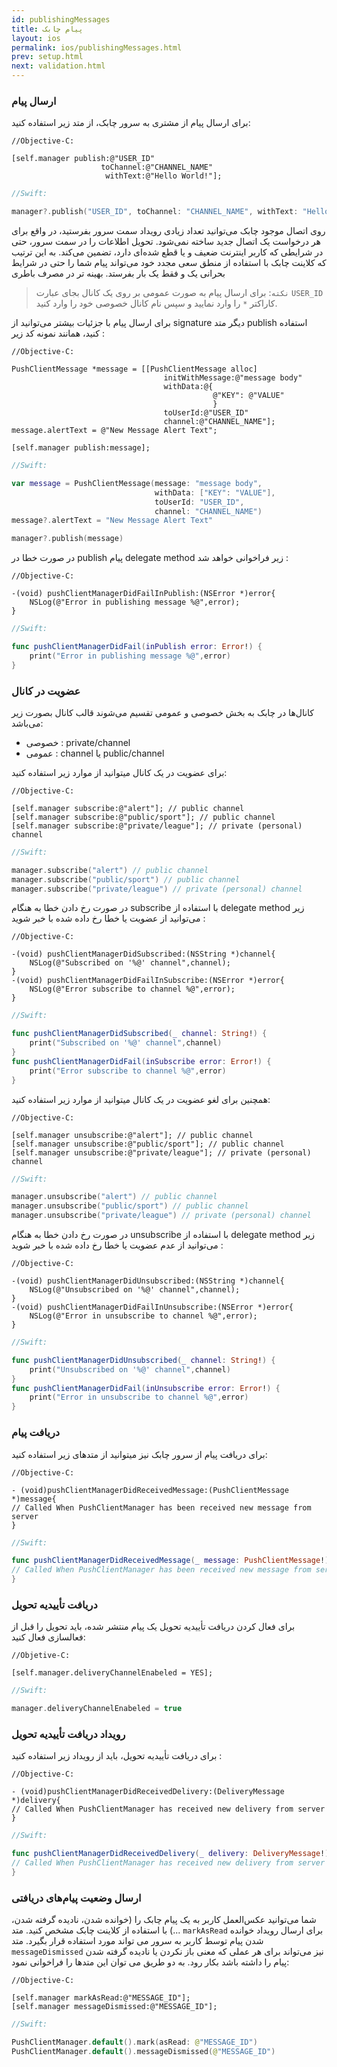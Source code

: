 ```yaml
---
id: publishingMessages
title: پیام چابک
layout: ios
permalink: ios/publishingMessages.html
prev: setup.html
next: validation.html
---
```


### ارسال پیام

برای ارسال پیام از مشتری به سرور چابک، از متد زیر استفاده کنید:

```objc
//Objective-C:

[self.manager publish:@"USER_ID"
                    toChannel:@"CHANNEL_NAME"
                     withText:@"Hello World!"];
```

```swift
//Swift:

manager?.publish("USER_ID", toChannel: "CHANNEL_NAME", withText: "Hello World!")
```

روی اتصال موجود چابک می‌توانید تعداد زیادی رویداد سمت سرور بفرستید، در واقع برای هر درخواست یک اتصال جدید ساخته نمی‌شود. تحویل اطلاعات را در سمت سرور، حتی در شرایطی که کاربر اینترنت ضعیف و یا قطع شده‌ای دارد، تضمین می‌کند. به این ترتیب که کلاینت چابک با استفاده از منطق سعی مجدد خود می‌تواند پیام‌ شما را حتی در شرایط بحرانی یک و فقط یک بار بفرستد. بهینه تر در مصرف باطری

> `نکته`: برای ارسال پیام به صورت عمومی بر روی یک کانال بجای عبارت `USER_ID` کاراکتر `*` را وارد نمایید و سپس نام کانال خصوصی خود را وارد کنید.

برای ارسال پیام با جزئیات بیشتر می‌توانید از signature دیگر متد publish استفاده کنید، همانند نمونه کد زیر :

```objc
//Objective-C:

PushClientMessage *message = [[PushClientMessage alloc]
                                  initWithMessage:@"message body"
                                  withData:@{
                                             @"KEY": @"VALUE"
                                             }
                                  toUserId:@"USER_ID"
                                  channel:@"CHANNEL_NAME"];
message.alertText = @"New Message Alert Text";

[self.manager publish:message];
```

```swift
//Swift:

var message = PushClientMessage(message: "message body",
                                withData: ["KEY": "VALUE"],
                                toUserId: "USER_ID",
                                channel: "CHANNEL_NAME")
message?.alertText = "New Message Alert Text"

manager?.publish(message)
```

در صورت خطا در publish پیام delegate method زیر فراخوانی خواهد شد :

``` objc
//Objective-C:

-(void) pushClientManagerDidFailInPublish:(NSError *)error{
    NSLog(@"Error in publishing message %@",error);
}
```

``` swift
//Swift:

func pushClientManagerDidFail(inPublish error: Error!) {
	print("Error in publishing message %@",error)
}
```

### عضویت در کانال

کانال‌ها در چابک به بخش خصوصی و عمومی تقسیم می‌شوند قالب کانال بصورت زیر می‌باشد:

- خصوصی : private/channel
- عمومی : channel یا public/channel

برای عضویت در یک کانال میتوانید از موارد زیر استفاده کنید:

```objc
//Objective-C:

[self.manager subscribe:@"alert"]; // public channel
[self.manager subscribe:@"public/sport"]; // public channel
[self.manager subscribe:@"private/league"]; // private (personal) channel
```

```swift
//Swift:

manager.subscribe("alert") // public channel
manager.subscribe("public/sport") // public channel
manager.subscribe("private/league") // private (personal) channel
```

در صورت رخ دادن خطا به هنگام subscribe با استفاده از delegate method زیر می‌توانید از عضویت یا خطا رخ داده شده با خبر شوید :

```objc
//Objective-C:

-(void) pushClientManagerDidSubscribed:(NSString *)channel{
    NSLog(@"Subscribed on '%@' channel",channel);
}
-(void) pushClientManagerDidFailInSubscribe:(NSError *)error{
    NSLog(@"Error subscribe to channel %@",error);
}
```

``` swift
//Swift:

func pushClientManagerDidSubscribed(_ channel: String!) {
	print("Subscribed on '%@' channel",channel)
}
func pushClientManagerDidFail(inSubscribe error: Error!) {
	print("Error subscribe to channel %@",error)
}
```

همچنین برای لغو عضویت در یک کانال میتوانید از موارد زیر استفاده کنید:

```objc
//Objective-C:

[self.manager unsubscribe:@"alert"]; // public channel
[self.manager unsubscribe:@"public/sport"]; // public channel
[self.manager unsubscribe:@"private/league"]; // private (personal) channel
```

```swift
//Swift:

manager.unsubscribe("alert") // public channel
manager.unsubscribe("public/sport") // public channel
manager.unsubscribe("private/league") // private (personal) channel
```

در صورت رخ دادن خطا به هنگام unsubscribe با استفاده از delegate method زیر می‌توانید از عدم عضویت یا خطا رخ داده شده با خبر شوید :

```objc
//Objective-C:

-(void) pushClientManagerDidUnsubscribed:(NSString *)channel{
    NSLog(@"Unsubscribed on '%@' channel",channel);
}
-(void) pushClientManagerDidFailInUnsubscribe:(NSError *)error{
    NSLog(@"Error in unsubscribe to channel %@",error);
}
```

```swift
//Swift:

func pushClientManagerDidUnsubscribed(_ channel: String!) {
	print("Unsubscribed on '%@' channel",channel)
}
func pushClientManagerDidFail(inUnsubscribe error: Error!) {
	print("Error in unsubscribe to channel %@",error)
}
```

### دریافت پیام

برای دریافت پیام از سرور چابک نیز میتوانید از متدهای زیر استفاده کنید:

```objc
//Objective-C:

- (void)pushClientManagerDidReceivedMessage:(PushClientMessage *)message{
// Called When PushClientManager has been received new message from server
}
```
```swift
//Swift:

func pushClientManagerDidReceivedMessage(_ message: PushClientMessage!) {
// Called When PushClientManager has been received new message from server
}
```

### دریافت تأییدیه تحویل

برای فعال کردن دریافت تأییدیه تحویل یک پیام منتشر شده، باید تحویل را قبل از فعالسازی فعال کنید: 

``` objc
//Objetive-C: 

[self.manager.deliveryChannelEnabeled = YES]; 
```
```swift
//Swift: 

manager.deliveryChannelEnabeled = true 
```

### رویداد دریافت تأییدیه تحویل
برای دریافت تأییدیه تحویل، باید از رویداد زیر استفاده کنید :

```objc
//Objective-C:

- (void)pushClientManagerDidReceivedDelivery:(DeliveryMessage *)delivery{
// Called When PushClientManager has received new delivery from server
}
```
```swift
//Swift:

func pushClientManagerDidReceivedDelivery(_ delivery: DeliveryMessage!) {
// Called When PushClientManager has received new delivery from server
}
```


### ارسال وضعیت پیام‌های دریافتی

شما می‌توانید عکس‌العمل کاربر به یک پیام چابک را (خوانده شدن، نادیده گرفته شدن، ...) با استفاده از کلاینت چابک مشخص کنید. 
متد `markAsRead` برای ارسال رویداد خوانده شدن پیام توسط کاربر به سرور می تواند مورد استفاده قرار بگیرد. 
متد `messageDismissed` نیز می‌تواند برای هر عملی که معنی باز نکردن یا نادیده گرفته شدن پیام را داشته باشد بکار رود. به دو طریق می توان این متدها را فراخوانی نمود:

```objc
//Objective-C:

[self.manager markAsRead:@"MESSAGE_ID"];
[self.manager messageDismissed:@"MESSAGE_ID"];

```
```swift
//Swift:

PushClientManager.default().mark(asRead: @"MESSAGE_ID")
PushClientManager.default().messageDismissed(@"MESSAGE_ID")

```

